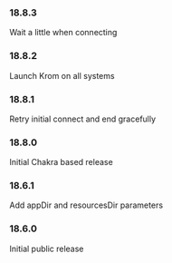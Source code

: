 ### 18.8.3

Wait a little when connecting

### 18.8.2

Launch Krom on all systems

### 18.8.1

Retry initial connect and end gracefully

### 18.8.0

Initial Chakra based release

### 18.6.1

Add appDir and resourcesDir parameters

### 18.6.0

Initial public release
